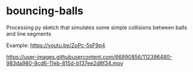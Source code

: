 # bouncing-balls
Processing.py sketch that simulates some simple collisions between balls and line segments

Example:
https://youtu.be/ZoPc-5sF9p4


https://user-images.githubusercontent.com/66890856/112396480-983da980-8cd6-11eb-815d-b137ee2d8f34.mov

